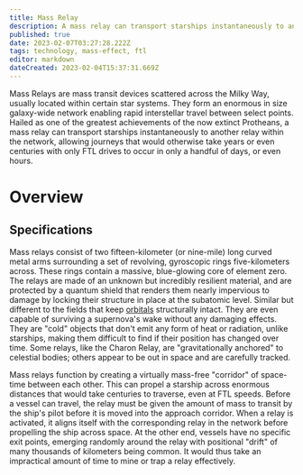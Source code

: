 ```yaml
---
title: Mass Relay
description: A mass relay can transport starships instantaneously to another relay within the network
published: true
date: 2023-02-07T03:27:28.222Z
tags: technology, mass-effect, ftl
editor: markdown
dateCreated: 2023-02-04T15:37:31.669Z
---
```


Mass Relays are mass transit devices scattered across the Milky Way, usually located within certain star systems. They form an enormous in size galaxy-wide network enabling rapid interstellar travel between select points. Hailed as one of the greatest achievements of the now extinct Protheans, a mass relay can transport starships instantaneously to another relay within the network, allowing journeys that would otherwise take years or even centuries with only FTL drives to occur in only a handful of days, or even hours. 

# Overview
## Specifications
Mass relays consist of two fifteen-kilometer (or nine-mile) long curved metal arms surrounding a set of revolving, gyroscopic rings five-kilometers across. These rings contain a massive, blue-glowing core of element zero. The relays are made of an unknown but incredibly resilient material, and are protected by a quantum shield that renders them nearly impervious to damage by locking their structure in place at the subatomic level. Similar but different to the fields that keep [orbitals](/Orbital) structurally intact. They are even capable of surviving a supernova's wake without any damaging effects. They are "cold" objects that don't emit any form of heat or radiation, unlike starships, making them difficult to find if their position has changed over time. Some relays, like the Charon Relay, are "gravitationally anchored" to celestial bodies; others appear to be out in space and are carefully tracked. 

Mass relays function by creating a virtually mass-free "corridor" of space-time between each other. This can propel a starship across enormous distances that would take centuries to traverse, even at FTL speeds. Before a vessel can travel, the relay must be given the amount of mass to transit by the ship's pilot before it is moved into the approach corridor. When a relay is activated, it aligns itself with the corresponding relay in the network before propelling the ship across space. At the other end, vessels have no specific exit points, emerging randomly around the relay with positional "drift" of many thousands of kilometers being common. It would thus take an impractical amount of time to mine or trap a relay effectively. 

